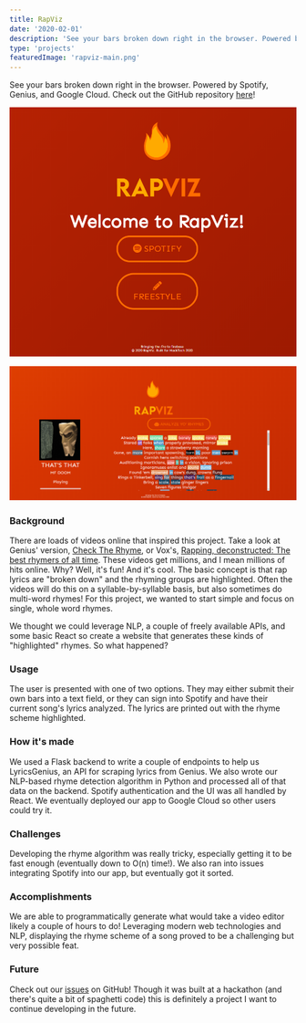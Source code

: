 ```yaml
---
title: RapViz
date: '2020-02-01'
description: 'See your bars broken down right in the browser. Powered by Spotify, Genius, and Google Cloud.'
type: 'projects'
featuredImage: 'rapviz-main.png'
---
```


See your bars broken down right in the browser. Powered by Spotify, Genius, and Google Cloud. Check out the GitHub repository [here](https://github.com/michaelfromyeg)!

<!-- ![RapViz logo](./rapviz-text-logo.png "RapViz logo") -->

![RapViz app main screen](./rapviz-main.png 'RapViz app main screen')

![RapViz app MF Doom](./rapviz-mfdoom.png 'RapViz app MF Doom')

### Background

There are loads of videos online that inspired this project. Take a look at Genius' version, [Check The Rhyme](https://www.youtube.com/watch?v=1VNHp_flJKE), or Vox's, [Rapping, deconstructed: The best rhymers of all time](https://www.youtube.com/watch?v=QWveXdj6oZU). These videos get millions, and I mean millions of hits online. Why? Well, it's fun! And it's cool. The basic concept is that rap lyrics are "broken down" and the rhyming groups are highlighted. Often the videos will do this on a syllable-by-syllable basis, but also sometimes do multi-word rhymes! For this project, we wanted to start simple and focus on single, whole word rhymes.

We thought we could leverage NLP, a couple of freely available APIs, and some basic React so create a website that generates these kinds of "highlighted" rhymes. So what happened?

### Usage

The user is presented with one of two options. They may either submit their own bars into a text field, or they can sign into Spotify and have their current song's lyrics analyzed. The lyrics are printed out with the rhyme scheme highlighted.

### How it's made

We used a Flask backend to write a couple of endpoints to help us LyricsGenius, an API for scraping lyrics from Genius. We also wrote our NLP-based rhyme detection algorithm in Python and processed all of that data on the backend. Spotify authentication and the UI was all handled by React. We eventually deployed our app to Google Cloud so other users could try it.

### Challenges

Developing the rhyme algorithm was really tricky, especially getting it to be fast enough (eventually down to O(n) time!). We also ran into issues integrating Spotify into our app, but eventually got it sorted.

### Accomplishments

We are able to programmatically generate what would take a video editor likely a couple of hours to do! Leveraging modern web technologies and NLP, displaying the rhyme scheme of a song proved to be a challenging but very possible feat.

### Future

Check out our [issues](https://github.com/michaelfromyeg/RapViz/issues) on GitHub! Though it was built at a hackathon (and there's quite a bit of spaghetti code) this is definitely a project I want to continue developing in the future.
